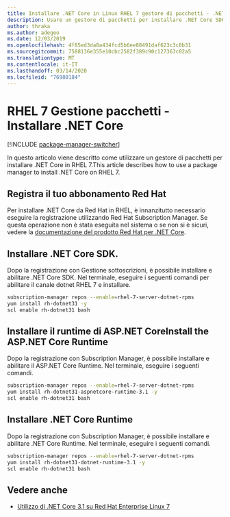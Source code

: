 ```yaml
---
title: Installare .NET Core in Linux RHEL 7 gestore di pacchetti - .NET CoreInstall .NET Core on Linux RHEL 7 package manager - .NET Core
description: Usare un gestore di pacchetti per installare .NET Core SDK e runtime in RHEL 7.Use a package manager to install .NET Core SDK and runtime on RHEL 7.
author: thraka
ms.author: adegeo
ms.date: 12/03/2019
ms.openlocfilehash: 4f85ed3da8a434fcd5b6ee88491daf623c3c8b31
ms.sourcegitcommit: 7588136e355e10cbc2582f389c90c127363c02a5
ms.translationtype: MT
ms.contentlocale: it-IT
ms.lasthandoff: 03/14/2020
ms.locfileid: "76980184"
---
```

# <a name="rhel-7-package-manager---install-net-core"></a>RHEL 7 Gestione pacchetti - Installare .NET Core

[!INCLUDE [package-manager-switcher](includes/package-manager-switcher.md)]

In questo articolo viene descritto come utilizzare un gestore di pacchetti per installare .NET Core in RHEL 7.This article describes how to use a package manager to install .NET Core on RHEL 7.

## <a name="register-your-red-hat-subscription"></a>Registra il tuo abbonamento Red Hat

Per installare .NET Core da Red Hat in RHEL, è innanzitutto necessario eseguire la registrazione utilizzando Red Hat Subscription Manager. Se questa operazione non è stata eseguita nel sistema o se non si è sicuri, vedere la [documentazione del prodotto Red Hat per .NET Core](https://access.redhat.com/documentation/net_core/).

## <a name="install-the-net-core-sdk"></a>Installare .NET Core SDK.

Dopo la registrazione con Gestione sottoscrizioni, è possibile installare e abilitare .NET Core SDK. Nel terminale, eseguire i seguenti comandi per abilitare il canale dotnet RHEL 7 e installare.

```bash
subscription-manager repos --enable=rhel-7-server-dotnet-rpms
yum install rh-dotnet31 -y
scl enable rh-dotnet31 bash
```

## <a name="install-the-aspnet-core-runtime"></a>Installare il runtime di ASP.NET CoreInstall the ASP.NET Core Runtime

Dopo la registrazione con Subscription Manager, è possibile installare e abilitare il ASP.NET Core Runtime. Nel terminale, eseguire i seguenti comandi.

```bash
subscription-manager repos --enable=rhel-7-server-dotnet-rpms
yum install rh-dotnet31-aspnetcore-runtime-3.1 -y
scl enable rh-dotnet31 bash
```

## <a name="install-the-net-core-runtime"></a>Installare .NET Core Runtime

Dopo la registrazione con Subscription Manager, è possibile installare e abilitare .NET Core Runtime. Nel terminale, eseguire i seguenti comandi.

```bash
subscription-manager repos --enable=rhel-7-server-dotnet-rpms
yum install rh-dotnet31-dotnet-runtime-3.1 -y
scl enable rh-dotnet31 bash
```

## <a name="see-also"></a>Vedere anche

- [Utilizzo di .NET Core 3.1 su Red Hat Enterprise Linux 7](https://access.redhat.com/documentation/en-us/net_core/3.1/html/getting_started_guide/gs_install_dotnet)
